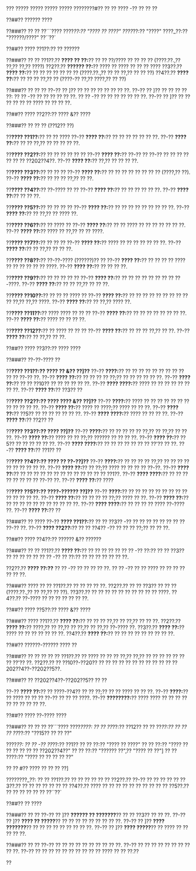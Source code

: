 ??? ????? ????? ????? ????? ????????#?? ?? ?? ???? -?? ?? ?? ??

??##?? ?????? ????

??###?? ?? ??
??```????
????_??:?? "???? ?? ????"
????_??:?? "????"
????_??:?? "??????/????"
??``??`

??##?? ???? ??1??:?? ?? ??????

??###?? ?? ??
??1??.?? **???? ?? ??:**?? ?? ?? ??/???? ?? ?? ?? ?? (????.??.,?? ??,?? ??,?? ????)
??2??.?? **?????? ??:**?? ???? ?? ???? ?? ?? ?? ????
??3??.?? **???? ??:**?? ?? ?? ?? ?? ?? ?? ?? (????.??.,?? ?? ?? ??,?? ?? ?? ??)
??4??.?? **???? ??:**?? ?? ?? ?? ??,?? ?? (????-?? ??,?? ????,?? ?? ??)

??###?? ?? ?? ??
??-?? ?? ]?? ?? ?? ?? ?? ?? ?? ?? ??.
??-?? ?? ]?? ?? ?? ?? ?? ??:
?? ?? -?? ?? ?? ?? ?? ?? ??.
?? ?? -?? ?? ?? ?? ?? ?? ?? ??.
??-?? ?? ]?? ?? ?? ?? ?? ?? ?? ???? ?? ?? ?? ??.

??##?? ???? ??2??:?? ???? &?? ????

??###?? ?? ?? ?? (??12?? ??)

??**???? ??1??:**?? ?? ?? ????
??-?? **???? ??:**?? ?? ?? ?? ?? ?? ?? ??.
??-?? **???? ??:**?? ?? ?? ??,?? ?? ?? ?? ?? ??.

??**???? ??2??:**?? ?? ?? ?? ?? ?? ??
??-?? **???? ??:**?? ??-?? ?? ??-?? ?? ?? ?? ?? ?? ?? ?? ??202??4??.
??-?? **???? ??:**?? ??,?? ?? ?? ?? ??.

??**???? ??3??:**?? ?? ?? ??
??-?? **???? ??:**?? ?? ?? ?? ?? ?? ?? ?? ?? (????,?? ??).
??-?? **???? ??:**?? ?? ?? ?? ??,?? ?? ??.

??**???? ??4??:**?? ??-???? ?? ??
??-?? **???? ??:**?? ?? ?? ?? ?? ?? ??.
??-?? **???? ??:**?? ?? ?? ??.

??**???? ??5??:**?? ?? ?? ?? ??
??-?? **???? ??:**?? ?? ?? ?? ?? ?? ?? ?? ?? ??.
??-?? **???? ??:**?? ?? ??,?? ?? ???? ??.

??**???? ??6??:**?? ?? ???? ??
??-?? **???? ??:**?? ?? ?? ???? ?? ?? ?? ?? ?? ?? ??.
??-?? **???? ??:**?? ???? ?? ??,?? ?? ?? ????.

??**???? ??7??:**?? ?? ?? ??
??-?? **???? ??:**?? ???? ?? ?? ?? ?? ?? ?? ??.
??-?? **???? ??:**?? ?? ??,?? ?? ?? ??.

??**???? ??8??:**?? ??-??-???? (??????)?? ??
??-?? **???? ??:**?? ?? ?? ?? ?? ???? ?? ?? ?? ?? ?? ?? ????.
??-?? **???? ??:**?? ?? ?? ?? ??.

??**???? ??9??:**?? ?? ?? ?? ?? ??
??-?? **???? ??:**?? ?? ?? ?? ?? ?? ?? ?? ?? ??-????.
??-?? **???? ??:**?? ?? ?? ??,?? ?? ?? ??.

??**???? ??10??:**?? ?? ?? ?? ???? ??
??-?? **???? ??:**?? ?? ?? ?? ?? ?? ?? ?? ?? ?? ?? ??,?? ??,?? ????.
??-?? **???? ??:**?? ?? ??,?? ???? ??.

??**???? ??11??:**?? ???? ???? ?? ?? ??
??-?? **???? ??:**?? ?? ?? ?? ?? ?? ?? ?? ??.
??-?? **???? ??:**?? ???? ?? ?? ?? ??.

??**???? ??12??:**?? ?? ???? ?? ?? ??
??-?? **???? ??:**?? ?? ?? ?? ??,?? ?? ??.
??-?? **???? ??:**?? ?? ??,?? ?? ??.

??##?? ???? ??3??:?? ???? ????

??###?? ??-??-???? ??

??**???? ??1??:?? ???? ?? &?? ??]??**
??-?? **????:**?? ?? ?? ?? ?? ?? ?? ?? ?? ?? ?? ?? ??-?? ??.
??-?? **???? ??:**?? ?? ?? ?? ?? ??;?? ?? ?? ?? ?? ?? ??.
??-?? **???? ??:**?? ?? ?? ??10?? ?? ?? ?? ?? ?? ??.
??-?? **???? ????:**?? ???? ?? ?? ?? ?? ?? ?? ?? ??.
??-?? **???? ??:**?? ??3?? ??

??**???? ??2??:?? ???? ???? &?? ??]??**
??-?? **????:**?? ???? ?? ?? ?? ?? ?? ?? ?? ?? ?? ?? ?? ??.
??-?? **???? ??:**?? ???? ?? ????;?? ???? ?? ?? ??.
??-?? **???? ??:**?? ??5?? ?? ?? ?? ?? ?? ?? ??.
??-?? **???? ????:**?? ???? ?? ?? ?? ??.
??-?? **???? ??:**?? ??2?? ??

??**???? ??3??:?? ???? ??]??**
??-?? **????:**?? ?? ?? ?? ?? ?? ??,?? ?? ??,?? ?? ?? ??.
??-?? **???? ??:**?? ???? ?? ?? ??;?? ?????? ?? ?? ?? ??.
??-?? **???? ??:**?? ??5?? ?? ?? ?? ?? ?? ??.
??-?? **???? ????:**?? ?? ?? ?? ?? ?? ?? ?? ??'?? ?? ??.
??-?? **???? ??:**?? ??1?? ??

??**???? ??4??:?? ???? ?? ??-??]??**
??-?? **????:**?? ?? ?? ?? ?? ??,?? ?? ?? ?? ?? ?? ?? ?? ?? ?? ??.
??-?? **???? ??:**?? ?? ??;?? ???? ?? ?? ?? ?? ??-??.
??-?? **???? ??:**?? ?? ?? ?? ?? ?? ?? ?? ?? ?? ?? ?? ?? ?? ??1??.
??-?? **???? ????:**?? ?? ?? ?? ?? ?? ?? ?? ?? ??-?? ??.
??-?? **???? ??:**?? ????

??**???? ??5??:?? ????-?????? ??]??**
??-?? **????:**?? ?? ?? ?? ?? ?? ?? ?? ?? ?? ?? ?? ?? ?? ??.
??-?? **???? ??:**?? ?? ?? ?? ?? ??;?? ???? ?? ??.
??-?? **???? ??:**?? ?? ?? ?? ?? ?? ?? ?? ?? ?? ?? ??.
??-?? **???? ????:**?? ?? ?? ?? ?? ???? ??-???? ??.
??-?? **???? ??:**?? ??

??###?? ?? ????
??-?? **???? ??1??:**?? ?? ?? ??3?? -?? ?? ?? ?? ?? ?? ?? ?? ?? ??-?? ??.
??-?? **???? ??2??:**?? ?? ?? ??4?? -?? ?? ?? ?? ??;?? ?? ?? ??.

??##?? ???? ??4??:?? ?????? &?? ??????

??###?? ?? ??
??1??.?? **???? ??:**?? ?? ?? ?? ?? ??
??  ?? -?? ??:?? ?? ?? ??3?? ?? ?? ?? ?? ??
??  ?? -?? ?? ??:?? ?? ?? ?? ?? ?? ?? ??.

??2??.?? **???? ??:??**
??  ?? -?? ?? ?? ?? ?? ??.
??  ?? -?? ?? ?? ???? ?? ?? ?? ?? ?? ?? ??.

??###?? ???? ?? ??
??1??.?? ?? ?? ?? ?? ??.
??2??.?? ?? ?? ??3?? ?? ?? ?? (????.??.,?? ?? ??,?? ?? ??).
??3??.?? ?? ?? ?? ?? ?? ?? ?? ?? ?? ?? ????.
??4??.?? ??-???? ?? ?? ?? ?? ?? ?? ??.

??##?? ???? ??5??:?? ???? &?? ????

??###?? ????
??1??.?? **???? ??:**?? ?? ?? ?? ??,?? ?? ??,?? ?? ?? ??.
??2??.?? **???? ??:**?? ????,?? ?? ??,?? ?? ??,?? ?? ??,?? ??-???? ??.
??3??.?? **???? ??:**?? ???? ?? ?? ?? ?? ?? ?? ??.
??4??.?? **???? ??:**?? ?? ?? ?? ?? ?? ?? ?? ?? ??.

??##?? ??????-?????? ???? ??

??###?? ?? ?? ?? ?? ??
??1??.?? ?? ???? ?? ?? ?? ??,?? ??,?? ?? ?? ?? ?? ?? ?? ?? ??'?? ??.
??2??.?? ?? ??10??-??20?? ?? ?? ?? ?? ?? ?? ?? ?? ?? ?? ?? ??202??4??-??202??5??.

??###?? ?? ??202??4??-??202??5?? ?? ??

??-?? **???? ??:**?? ?? ????-??4?? ?? ?? ??;?? ?? ?? ???? ?? ?? ??.
??-?? **????:**?? ?? ???? ?? ?? ?? ??-?? ?? ?? ?? ????.
??-?? **????????:**?? ???? ???? ?? ?? ?? ?? ?? ?? ?? ?? ?? ??.

??##?? ???? ??-???? ????

??###?? ?? ?? ??
??```????
????_????:
?? ?? ??_??:?? ??12??
?? ?? ??_??:?? ??
?? ?? ??_??:?? "??15?? ?? ?? ??"

????_??:
?? ?? -?? ??_??:?? ??1??
??   ?? ??:?? "???? ?? ????"
??   ?? ??:?? "???? ?? ?? ?? ?? ?? ?? ??202??4??"
??   ?? ??:?? "?????? ??",?? "???? ?? ??"]
??   ?? ????:?? "???? ?? ?? ?? ?? ??"

?? ?? #?? ???? ?? ?? ?? ??]

????????_??:
?? ?? ??1??.?? ?? ?? ?? ??
?? ?? ??2??.?? ??-?? ?? ?? ??
?? ?? ??3??.?? ?? ?? ?? ?? ??
?? ?? ??4??.?? ???? ?? ?? ?? ?? ?? ?? ?? ??
?? ?? ??5??.?? ?? ?? ?? ?? ?? ??
??``??`

??##?? ?? ????

??###?? ?? ??
??-?? ?? ]?? **?????? ?? ???????**?? ?? ?? ??3?? ?? ?? ??.
??-?? ?? ]?? **???? ?? ?????**?? ?? ?? ?? ?? ?? ?? ?? ?? ??.
??-?? ?? ]?? **???? ???????**?? ?? ?? ?? ?? ?? ?? ?? ?? ??.
??-?? ?? ]?? **???? ?????**?? ?? ???? ?? ?? ?? ?? ??.

??###?? ?? ??
??-?? ?? ?? ?? ?? ?? ?? ?? ?? ?? ??.
??-?? ?? ?? ?? ?? ?? ?? ?? ?? ?? ??.
??-?? ?? ?? ?? ?? ?? ?? ?? ?? ?? ?? ???? ?? ?? ??.??

??